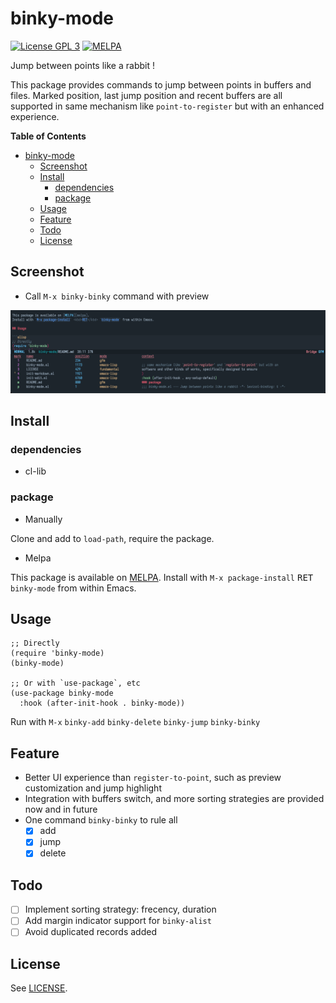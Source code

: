 # binky-mode

[![License GPL 3](https://img.shields.io/badge/license-GPL_3-green.svg?style=flat)](LICENSE)
[![MELPA](http://melpa.org/packages/binky-mode-badge.svg)](http://melpa.org/#/binky-mode)

Jump between points like a rabbit !

This package provides commands to jump between points in buffers and files.
Marked position, last jump position and recent buffers are all supported in
same mechanism like `point-to-register` but with an enhanced experience.

<!-- markdown-toc start -->

**Table of Contents**

- [binky-mode](#binky-mode)
  - [Screenshot](#screenshot)
  - [Install](#install)
    - [dependencies](#dependencies)
    - [package](#package)
  - [Usage](#usage)
  - [Feature](#feature)
  - [Todo](#todo)
  - [License](#license)

<!-- markdown-toc end -->

## Screenshot

- Call `M-x binky-binky` command with preview

![binky with preview](image/binky-preview.png)

## Install

### dependencies

- cl-lib

### package

- Manually

Clone and add to `load-path`, require the package.

- Melpa

This package is available on [MELPA][melpa].
Install with `M-x package-install` <kbd>RET</kbd> `binky-mode` from within Emacs.

## Usage

```elisp
;; Directly
(require 'binky-mode)
(binky-mode)

;; Or with `use-package`, etc
(use-package binky-mode
  :hook (after-init-hook . binky-mode))
```

Run with `M-x` `binky-add` `binky-delete` `binky-jump` `binky-binky`

## Feature

- Better UI experience than `register-to-point`, such as preview customization
  and jump highlight
- Integration with buffers switch, and more sorting strategies are provided now
  and in future
- One command `binky-binky` to rule all
  - [x] add
  - [x] jump
  - [x] delete

## Todo

- [ ] Implement sorting strategy: frecency, duration
- [ ] Add margin indicator support for `binky-alist`
- [ ] Avoid duplicated records added

## License

See [LICENSE](LICENSE).

[melpa]: http://melpa.org/#/binky-mode
